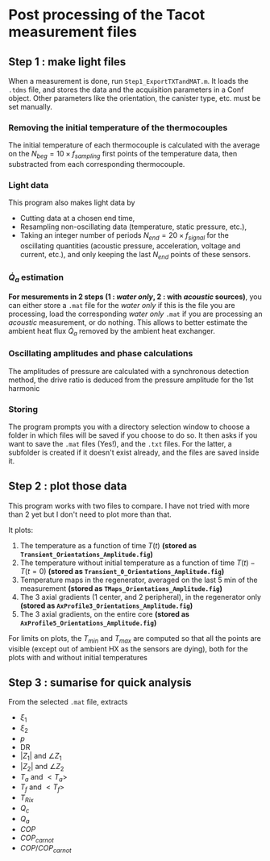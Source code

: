 # Post processing of the Tacot measurement files

## Step 1 : make light files

When a measurement is done, run `Step1_ExportTXTandMAT.m`. It loads the `.tdms` file, and stores the data and the acquisition parameters in a Conf object. Other parameters like the orientation, the canister type, etc. must be set manually.

### Removing the initial temperature of the thermocouples

The initial temperature of each thermocouple is calculated with the average on the $N_{beg} = 10 \times f_{sampling}$ first points of the temperature data, then substracted from each corresponding thermocouple.

### Light data

This program also makes light data by 

- Cutting data at a chosen end time,
- Resampling non-oscillating data (temperature, static pressure, etc.),
- Taking an integer number of periods $N_{end} = 20 \times f_{signal}$ for the oscillating quantities (acoustic pressure, acceleration, voltage and current, etc.), and only keeping the last $N_{end}$ points of these sensors.

### $\dot Q_a$ estimation

**For mesurements in 2 steps (1 : *water only*, 2 : with *acoustic* sources)**, you can either store a `.mat` file for the *water only* if this is the file you are processing, load the corresponding *water only* `.mat` if you are processing an *acoustic* measurement, or do nothing. This allows to better estimate the ambient heat flux $\dot Q_a$ removed by the ambient heat exchanger.

### Oscillating amplitudes and phase calculations

The amplitudes of pressure are calculated with a synchronous detection method, the drive ratio is deduced from the pressure amplitude for the 1st harmonic

### Storing

The program prompts you with a directory selection window to choose a folder in which files will be saved if you choose to do so. It then asks if you want to save the `.mat` files (Yes!), and the `.txt` files. For the latter, a subfolder is created if it doesn't exist already, and the files are saved inside it.


## Step 2 : plot those data

This program works with two files to compare. I have not tried with more than 2 yet but I don't need to plot more than that.

It plots:

1. The temperature as a function of time $T(t)$ **(stored as `Transient_Orientations_Amplitude.fig`)**
2. The temperature without initial temperature as a function of time $T(t) - T(t=0)$ **(stored as `Transient_0_Orientations_Amplitude.fig`)**
3. Temperature maps in the regenerator, averaged on the last 5 min of the measurement **(stored as `TMaps_Orientations_Amplitude.fig`)**
4. The 3 axial gradients (1 center, and 2 peripheral), in the regenerator only  **(stored as `AxProfile3_Orientations_Amplitude.fig`)**
5. The 3 axial gradients, on the entire core **(stored as `AxProfile5_Orientations_Amplitude.fig`)**

For limits on plots, the $T_{min}$ and $T_{max}$ are computed so that all the points are visible (except out of ambient HX as the sensors are dying), both for the plots with and without initial temperatures


## Step 3 : sumarise for quick analysis

From the selected `.mat` file, extracts 

- $\xi_1$
- $\xi_2$
- $p$
- DR
- $|Z_1|$ and $\angle Z_1$
- $|Z_2|$ and $\angle Z_2$
- $T_a$ and $<T_a>$
- $T_f$ and $<T_f>$
- $T_{Rix}$
- $Q_c$
- $Q_a$
- $COP$
- $COP_{carnot}$
- $COP/COP_{carnot}$
